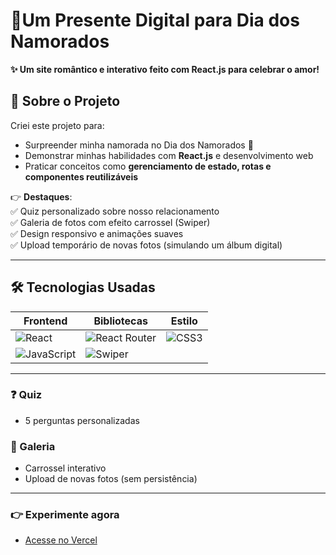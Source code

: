# 💖Um Presente Digital para Dia dos Namorados  

**✨ Um site romântico e interativo feito com React.js para celebrar o amor!**  

## 🎯 Sobre o Projeto  

Criei este projeto para:  
- Surpreender minha namorada no Dia dos Namorados 💝  
- Demonstrar minhas habilidades com **React.js** e desenvolvimento web  
- Praticar conceitos como **gerenciamento de estado, rotas e componentes reutilizáveis**  

👉 **Destaques**:  
✅ Quiz personalizado sobre nosso relacionamento  
✅ Galeria de fotos com efeito carrossel (Swiper)  
✅ Design responsivo e animações suaves  
✅ Upload temporário de novas fotos (simulando um álbum digital)  

---

## 🛠 Tecnologias Usadas  

| Frontend          | Bibliotecas           | Estilo           |
|-------------------|-----------------------|------------------|
| ![React](https://img.shields.io/badge/React-20232A?style=for-the-badge&logo=react&logoColor=61DAFB) | ![React Router](https://img.shields.io/badge/React_Router-CA4245?style=for-the-badge&logo=react-router&logoColor=white) | ![CSS3](https://img.shields.io/badge/CSS3-1572B6?style=for-the-badge&logo=css3&logoColor=white) |
| ![JavaScript](https://img.shields.io/badge/JavaScript-F7DF1E?style=for-the-badge&logo=javascript&logoColor=black) | ![Swiper](https://img.shields.io/badge/Swiper-6332F6?style=for-the-badge&logo=swiper&logoColor=white) |

---

### ❓ Quiz  
- 5 perguntas personalizadas   

### 📸 Galeria 
- Carrossel interativo  
- Upload de novas fotos (sem persistência) 

---

### 👉 Experimente agora
- [Acesse no Vercel](https://ludays2.vercel.app)
